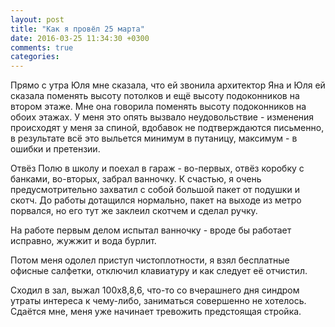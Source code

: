 ```yaml
---
layout: post
title: "Как я провёл 25 марта"
date: 2016-03-25 11:34:30 +0300
comments: true
categories: 
---
```

Прямо с утра Юля мне сказала, что ей звонила архитектор Яна и Юля ей сказала поменять высоту потолков и ещё высоту подоконников на втором этаже. Мне она говорила поменять высоту подоконников на обоих этажах. У меня это опять вызвало неудовольствие - изменения происходят у меня за спиной, вдобавок не подтверждаются письменно, в результате всё это выльется минимум в путаницу, максимум - в ошибки и претензии.

Отвёз Полю в школу и поехал в гараж - во-первых, отвёз коробку с банками, во-вторых, забрал ванночку. К счастью, я очень предусмотрительно захватил с собой большой пакет от подушки и скотч. До работы дотащился нормально, пакет на выходе из метро порвался, но его тут же заклеил скотчем и сделал ручку.

На работе первым делом испытал ванночку - вроде бы работает исправно, жужжит и вода бурлит.

Потом меня одолел приступ чистоплотности, я взял бесплатные офисные салфетки, отключил клавиатуру и как следует её отчистил.

Сходил в зал, выжал 100х8,8,6, что-то со вчерашнего дня синдром утраты интереса к чему-либо, заниматься совершенно не хотелось. Сдаётся мне, меня уже начинает тревожить предстоящая стройка.